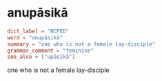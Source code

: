 # anupāsikā

``` toml
dict_label = "NCPED"
word = "anupāsikā"
summary = "one who is not a female lay-disciple"
grammar_comment = "feminine"
see_also = ["upāsikā"]
```

one who is not a female lay\-disciple

